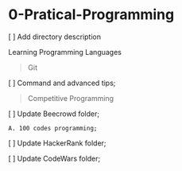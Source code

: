 # 0-Pratical-Programming
[ ] Add directory description

Learning Programming Languages
> Git

  [ ] Command and advanced tips;

> Competitive Programming

  [ ] Update Beecrowd folder;
  
    A. 100 codes programming;
    
  [ ] Update HackerRank folder;

  [ ] Update CodeWars folder;  
